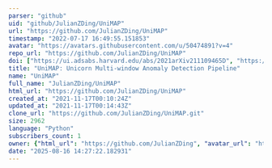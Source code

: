 ```yaml
---
parser: "github"
uid: "github/JulianZDing/UniMAP"
url: "https://github.com/JulianZDing/UniMAP"
timestamp: "2022-07-17 16:49:55.151853"
avatar: "https://avatars.githubusercontent.com/u/50474891?v=4"
repo_url: "https://github.com/JulianZDing/UniMAP"
doi: ["https://ui.adsabs.harvard.edu/abs/2021arXiv211109465D", "https://ui.adsabs.harvard.edu/abs/2021ascl.soft11014D/abstract"]
title: "UniMAP: Unicorn Multi-window Anomaly Detection Pipeline"
name: "UniMAP"
full_name: "JulianZDing/UniMAP"
html_url: "https://github.com/JulianZDing/UniMAP"
created_at: "2021-11-17T00:10:24Z"
updated_at: "2021-11-17T00:14:43Z"
clone_url: "https://github.com/JulianZDing/UniMAP.git"
size: 2962
language: "Python"
subscribers_count: 1
owner: {"html_url": "https://github.com/JulianZDing", "avatar_url": "https://avatars.githubusercontent.com/u/50474891?v=4", "login": "JulianZDing", "type": "User"}
date: "2025-08-16 14:27:22.182931"
---
```

